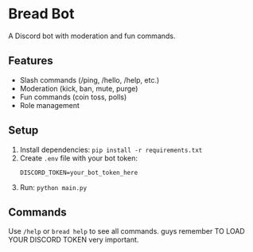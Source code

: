 ﻿# Bread Bot

A Discord bot with moderation and fun commands.

## Features
- Slash commands (/ping, /hello, /help, etc.)
- Moderation (kick, ban, mute, purge)
- Fun commands (coin toss, polls)
- Role management

## Setup
1. Install dependencies: `pip install -r requirements.txt`
2. Create `.env` file with your bot token:
   ```
   DISCORD_TOKEN=your_bot_token_here
   ```
3. Run: `python main.py`

## Commands
Use `/help` or `bread help` to see all commands.
guys remember TO LOAD YOUR DISCORD TOKEN very important.
